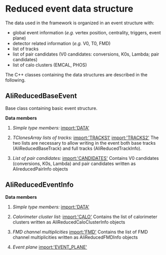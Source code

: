 # Reduced event data structure

The data used in the framework is organized in an event structure with:
* global event information (_e.g._ vertex position, centrality, triggers, event plane)
* detector related information (_e.g._ V0, T0, FMD)
* list of tracks
* list of pair candidates (V0 candidates: conversions, K0s, Lambda; pair candidates)
* list of calo clusters (EMCAL, PHOS)

The C++ classes containing the data structures are described in the following.

## AliReducedBaseEvent

Base class containing basic event structure. 

**Data members**

1. _Simple type members:_
[import:'DATA'](/home/iarsene/alice-soft/AliPhysics/PWGDQ/reducedTree/AliReducedBaseEvent.h)

2. _TClonesArray lists of tracks:_
[import:'TRACKS1'](/home/iarsene/alice-soft/AliPhysics/PWGDQ/reducedTree/AliReducedBaseEvent.h)
[import:'TRACKS2'](/home/iarsene/alice-soft/AliPhysics/PWGDQ/reducedTree/AliReducedBaseEvent.h)
The two lists are necessary to allow writing in the event both base tracks (AliReducedBaseTrack) and full tracks (AliReducedTrackInfo).

3. _List of pair candidates:_ 
[import:'CANDIDATES'](/home/iarsene/alice-soft/AliPhysics/PWGDQ/reducedTree/AliReducedBaseEvent.h)
Contains V0 candidates (conversions, K0s, Lambda) and pair candidates written as AlireducedPairInfo objects

## AliReducedEventInfo

**Data members**

1. _Simple type members:_
[import:'DATA'](/home/iarsene/alice-soft/AliPhysics/PWGDQ/reducedTree/AliReducedEventInfo.h)

2. _Calorimeter cluster list:_
[import:'CALO'](/home/iarsene/alice-soft/AliPhysics/PWGDQ/reducedTree/AliReducedEventInfo.h)
Contains the list of calorimeter clusters written as AliReducedCaloClusterInfo objects

3. _FMD channel multiplicities_ 
[import:'FMD'](/home/iarsene/alice-soft/AliPhysics/PWGDQ/reducedTree/AliReducedEventInfo.h)
Contains the list of FMD channel multiplicities written as AliReducedFMDInfo objects

3. _Event plane_ 
[import:'EVENT_PLANE'](/home/iarsene/alice-soft/AliPhysics/PWGDQ/reducedTree/AliReducedEventInfo.h)
